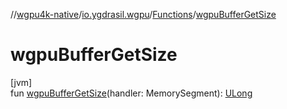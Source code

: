 //[wgpu4k-native](../../../index.md)/[io.ygdrasil.wgpu](../index.md)/[Functions](index.md)/[wgpuBufferGetSize](wgpu-buffer-get-size.md)

# wgpuBufferGetSize

[jvm]\
fun [wgpuBufferGetSize](wgpu-buffer-get-size.md)(handler: MemorySegment): [ULong](https://kotlinlang.org/api/core/kotlin-stdlib/kotlin/-u-long/index.html)